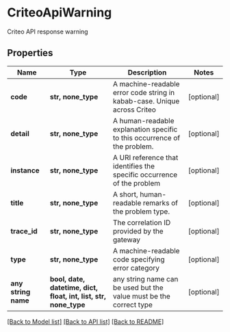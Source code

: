 # CriteoApiWarning

Criteo API response warning

## Properties
Name | Type | Description | Notes
------------ | ------------- | ------------- | -------------
**code** | **str, none_type** | A machine-readable error code string in kabab-case. Unique across Criteo | [optional] 
**detail** | **str, none_type** | A human-readable explanation specific to this occurrence of the problem. | [optional] 
**instance** | **str, none_type** | A URI reference that identifies the specific occurrence of the problem | [optional] 
**title** | **str, none_type** | A short, human-readable remarks of the problem type. | [optional] 
**trace_id** | **str, none_type** | The correlation ID provided by the gateway | [optional] 
**type** | **str, none_type** | A machine-readable code specifying error category | [optional] 
**any string name** | **bool, date, datetime, dict, float, int, list, str, none_type** | any string name can be used but the value must be the correct type | [optional]

[[Back to Model list]](../README.md#documentation-for-models) [[Back to API list]](../README.md#documentation-for-api-endpoints) [[Back to README]](../README.md)


